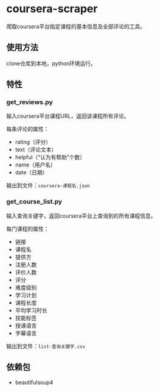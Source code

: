 # coursera-scraper

爬取coursera平台指定课程的基本信息及全部评论的工具。

## 使用方法

clone仓库到本地，python环境运行。

## 特性

### get_reviews.py

输入coursera平台课程URL，返回该课程所有评论。

每条评论的属性：

- rating（评分）
- text（评论文本）
- helpful（“认为有帮助”个数）
- name（用户名）
- date（日期）

输出到文件：`coursera-课程名.json`

### get_course_list.py

输入查询关键字，返回coursera平台上查询到的所有课程信息。

每门课程的属性：

- 链接
- 课程名
- 提供方
- 注册人数
- 评价人数
- 评分
- 难度级别
- 学习计划
- 课程长度
- 平均学习时长
- 技能标签
- 授课语言
- 字幕语言

输出到文件：`list-查询关键字.csv`

## 依赖包

- beautifulsoup4
